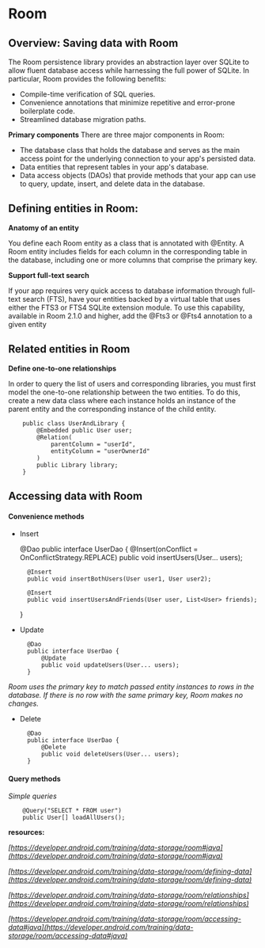 # Room


## Overview: Saving data with Room
The Room persistence library provides an abstraction layer over SQLite to allow fluent database access while harnessing the full power of SQLite. In particular, Room provides the following benefits:

+ Compile-time verification of SQL queries.
+ Convenience annotations that minimize repetitive and error-prone boilerplate code.
+ Streamlined database migration paths.

**Primary components**
There are three major components in Room:

+ The database class that holds the database and serves as the main access point for the underlying connection to your app's persisted data.
+ Data entities that represent tables in your app's database.
+ Data access objects (DAOs) that provide methods that your app can use to query, update, insert, and delete data in the database.


## Defining entities in Room:

**Anatomy of an entity**

You define each Room entity as a class that is annotated with @Entity. A Room entity includes fields for each column in the corresponding table in the database, including one or more columns that comprise the primary key.

**Support full-text search**

If your app requires very quick access to database information through full-text search (FTS), have your entities backed by a virtual table that uses either the FTS3 or FTS4 SQLite extension module. To use this capability, available in Room 2.1.0 and higher, add the @Fts3 or @Fts4 annotation to a given entity


## Related entities in Room

**Define one-to-one relationships**

In order to query the list of users and corresponding libraries, you must first model the one-to-one relationship between the two entities. To do this, create a new data class where each instance holds an instance of the parent entity and the corresponding instance of the child entity.

        public class UserAndLibrary {
            @Embedded public User user;
            @Relation(
                parentColumn = "userId",
                entityColumn = "userOwnerId"
            )
            public Library library;
        }


## Accessing data with Room

#### Convenience methods

+ Insert

    @Dao
    public interface UserDao {
        @Insert(onConflict = OnConflictStrategy.REPLACE)
        public void insertUsers(User... users);

        @Insert
        public void insertBothUsers(User user1, User user2);

        @Insert
        public void insertUsersAndFriends(User user, List<User> friends);
    }

+ Update

        @Dao
        public interface UserDao {
            @Update
            public void updateUsers(User... users);
        }

*Room uses the primary key to match passed entity instances to rows in the database. If there is no row with the same primary key, Room makes no changes.*

+ Delete

        @Dao
        public interface UserDao {
            @Delete
            public void deleteUsers(User... users);
        }


#### Query methods

*Simple queries*

        @Query("SELECT * FROM user")
        public User[] loadAllUsers();



**resources:** 

*[https://developer.android.com/training/data-storage/room#java](https://developer.android.com/training/data-storage/room#java)*

*[https://developer.android.com/training/data-storage/room/defining-data](https://developer.android.com/training/data-storage/room/defining-data)*

*[https://developer.android.com/training/data-storage/room/relationships](https://developer.android.com/training/data-storage/room/relationships)*

*[https://developer.android.com/training/data-storage/room/accessing-data#java](https://developer.android.com/training/data-storage/room/accessing-data#java)*


